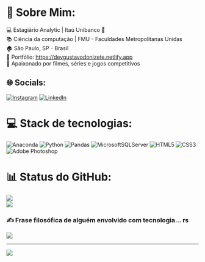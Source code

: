 # 💫 Sobre Mim:
💻 Estagiário Analytic | Itaú Unibanco 🧡<br>📚 Ciência da computação | FMU - Faculdades Metropolitanas Unidas<br>🏠 São Paulo, SP - Brasil<br>🔹 Portfólio: https://devgustavodonizete.netlify.app<br>👾 Apaixonado por filmes, séries e jogos competitivos


## 🌐 Socials:
[![Instagram](https://img.shields.io/badge/Instagram-%23E4405F.svg?logo=Instagram&logoColor=white)](https://instagram.com/donguuh) [![LinkedIn](https://img.shields.io/badge/LinkedIn-%230077B5.svg?logo=linkedin&logoColor=white)](https://www.linkedin.com/in/gustavodonizete-ti/) 

# 💻 Stack de tecnologias:
![Anaconda](https://img.shields.io/badge/Anaconda-%2344A833.svg?style=for-the-badge&logo=anaconda&logoColor=white) ![Python](https://img.shields.io/badge/python-3670A0?style=for-the-badge&logo=python&logoColor=ffdd54)  ![Pandas](https://img.shields.io/badge/pandas-%23150458.svg?style=for-the-badge&logo=pandas&logoColor=white) ![MicrosoftSQLServer](https://img.shields.io/badge/Microsoft%20SQL%20Sever-CC2927?style=for-the-badge&logo=microsoft%20sql%20server&logoColor=white)  ![HTML5](https://img.shields.io/badge/html5-%23E34F26.svg?style=for-the-badge&logo=html5&logoColor=white) ![CSS3](https://img.shields.io/badge/css3-%231572B6.svg?style=for-the-badge&logo=css3&logoColor=white)  ![Adobe Photoshop](https://img.shields.io/badge/adobephotoshop-%2331A8FF.svg?style=for-the-badge&logo=adobephotoshop&logoColor=white)
# 📊 Status do GitHub:
![](https://github-readme-stats.vercel.app/api?username=GustavoDonizete&theme=blueberry&hide_border=false&include_all_commits=false&count_private=false)<br/>
![](https://github-readme-streak-stats.herokuapp.com/?user=GustavoDonizete&theme=blueberry&hide_border=false)<br/>

### ✍️ Frase filosófica de alguém envolvido com tecnologia... rs
![](https://quotes-github-readme.vercel.app/api?type=horizontal&theme=radical)


---
[![](https://visitcount.itsvg.in/api?id=GustavoDonizete&icon=0&color=6)](https://visitcount.itsvg.in)

